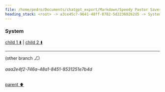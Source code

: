 ```yaml
---
file: /home/pedro/Documents/chatgpt_export/Markdown/Speedy Pastor Saves Day.md
heading_stack: <root> -> a3ce45c7-9641-48ff-8782-5d22360262d5 -> System -> 77a9214f-1968-4f78-bb4b-cafd85a40989 -> System
---
```

### System

[child 1 ⬇️](#aaa2e4f2-746a-48a1-8451-8531251e7b4d) | [child 2 ⬇️](#aaa21c0c-853c-4b21-a495-b6b0f9f3d5b9)

---

(other branch ⎇)
###### aaa2e4f2-746a-48a1-8451-8531251e7b4d
[parent ⬆️](#77a9214f-1968-4f78-bb4b-cafd85a40989)
